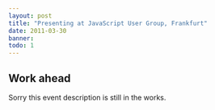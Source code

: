 ```yaml
---
layout: post
title: "Presenting at JavaScript User Group, Frankfurt"
date: 2011-03-30
banner: 
todo: 1
---
```



## Work ahead

Sorry this event description is still in the works.

<!--

This Monday we held the second iteration of our JavaScript User Group here in Frankfurt: #jsugfra (thanks Björn!)

There were only around 12 attendees there, although signups ranged around 20 – so shame on you if you didn’t show up! ;)

But it’s your loss, because aside from Evgenij‘s talk you missed my “little” (1hr) hands-on session showing how you can deploy the same JS-based app – build upon Unify – to several platforms, namely those:

the browser,
homescreen (appcache on iOS) – this is different from the browser,
iOS (iPhone and iPad with PhoneGap),
Android (PhoneGap too),
BlackBerry PlayBook (WebWorks on TabletOS),
Samsung Bada (JS-App-Package),
WAC (sort of),
and Samsung Internet@TV
Unify makes this easy in many regards (JS-build process, appcache context detection etc.). My goal was to show the difficulties and differences in SDKs and build/deployment tools – this became pretty clear I think, especially talking about the difficulties. The main message I wanted to bring across this evening was:

If you want people to write apps for your platform, then given them some decent development tools!

This means preferably CLI build/deploy tools (helps with automating builds) and a well working Simulator/Emulator plus simple device deployments. If you consider these points and look at the app numbers in different stores you see what I mean:

Apple got this one right (Xcode and iOS Simulator just work, simple device deployments),
Android is behind in this (Eclipse and especially the Emulator is unusably slow, device deployment easy),
Blackberry is not bad (CLI tools, fast Emulator, simple deployment to devices),
Samsung does a separate thing for different platforms and both are Eclipse-based (only Windows! WTF?, Emulators work well tho)
WAC uses the Android Emulator (cf. above) with a Widget Runtime on it and an Eclipse-based SDK (translation: slow)
Bottom line is: Many Edit->Build->Deployment chains are just so unbearably slow and/or unusable that it takes all the fun out of coding for these platforms. If you add the Appstore(tm)-submission overhead to the calculation, pure development work becomes a much smaller part in the total effort.

Sebastian also wrote in detail about the JSUG meeting itself – thanks for that!
Looking forward to jsugfra[2]


# Summary, Findings and Discoveries

[pwpost]: http://www.pavingways.com/mobile-apps-building-deployment-jsugfra1_2221.html
-->
